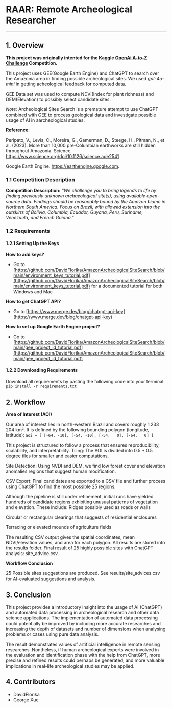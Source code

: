 # RAAR: Remote Archeological Researcher

---

## 1. Overview

**This project was originally intented for the Kaggle [OpenAi A-to-Z Challenge](https://www.kaggle.com/competitions/openai-to-z-challenge) Competition.**

This project uses GEE(Google Earth Engine) and ChatGPT to search over the Amazonia area in finding possible archeological sites. We used *gpt-4o-mini* in getting acheological feedback for computed data.

GEE Data set was used to compute NDVI(Index for plant richness) and DEM(Elevation) to possibly select candidate sites.

*Note:* Archeological Sites Search is a premature attempt to use ChatGPT combined with GEE to process geological data and investigate possible usage of AI in aarcheological studies.


**Reference**:

Peripato, V., Levis, C., Moreira, G., Gamerman, D., Steege, H., Pitman, N., et al. (2023). More than 10,000 pre-Columbian earthworks are still hidden throughout Amazonia. Science. https://www.science.org/doi/10.1126/science.ade2541

Google Earth Engine. https://earthengine.google.com.

### 1.1 Competition Description

**Competition Description:**
_"We challenge you to bring legends to life by finding previously unknown archaeological site(s), using available open-source data. Findings should be reasonably bound by the Amazon biome in Northern South America. Focus on Brazil, with allowed extension into the outskirts of Bolivia, Columbia, Ecuador, Guyana, Peru, Suriname, Venezuela, and French Guiana."_

### 1.2 Requirements

#### 1.2.1 Setting Up the Keys

**How to add keys?**

- Go to [https://github.com/DavidFlorika/AmazonArcheologicalSiteSearch/blob/main/environment_keys_tutorial.pdf](https://github.com/DavidFlorika/AmazonArcheologicalSiteSearch/blob/main/environment_keys_tutorial.pdf) for a documented tutorial for both Windows and Mac

**How to get ChatGPT API?**

- Go to [https://www.merge.dev/blog/chatgpt-api-key](https://www.merge.dev/blog/chatgpt-api-key)

**How to set up Google Earth Engine project?**

- Go to [https://github.com/DavidFlorika/AmazonArcheologicalSiteSearch/blob/main/gee_project_id_tutorial.pdf](https://github.com/DavidFlorika/AmazonArcheologicalSiteSearch/blob/main/gee_project_id_tutorial.pdf)

#### 1.2.2 Downloading Requirements

Download all requirements by pasting the following code into your terminal:
`pip install -r requirements.txt`

## 2. Workflow

**Area of Interest (AOI)**

Our area of interest lies in north-western Brazil and covers roughly 1 233 204 km². It is defined by the following bounding polygon (longitude, latitude):
`
aoi = [
        [-64, -10],
        [-54, -10],
        [-54,   0],
        [-64,   0]
    ]
`

This project is structured to follow a process that ensures reproducibility, scalability, and interpretability. Tiling: The AOI is divided into 0.5 * 0.5 degree tiles for smaller and easier computations.

Site Detection: Using NVDI and DEM, we find low forest cover and elevation anomalies regions that suggest human modification.

CSV Export: Final candidates are exported to a CSV file and further process using ChatGPT to find the most possible 25 regions.

Although the pipeline is still under refinement, initial runs have yielded hundreds of candidate regions exhibiting unusual patterns of vegetation and elevation. These include: Ridges possibly used as roads or walls

Circular or rectangular clearings that suggests of residential enclosures

Terracing or elevated mounds of agriculture fields

The resulting CSV output gives the spatial coordinates, mean NDVI/elevation values, and area for each polygon. All results are stored into the results folder. Final result of 25 highly possible sites with ChatGPT analysis: site_advice.csv.

**Workflow Conclusion**

25 Possible sites suggestions are produced. See results/site_advices.csv for AI-evaluated suggestions and analysis.

## 3. Conclusion

This project provides a introductory insight into the usage of AI (ChatGPT) and automated data processing in archeological research and other data science applications. The implementation of automated data processing could potentially be improved by including more accurate researches and increasing the depth of datasets and number of dimensions when analysing problems or cases using pure data analysis.

The result demonstrates values of artificial intelligence in remote sensing researches. Nontheless, if human archeological experts were involved in the evaluation and identification phase with the help from ChatGPT, more precise and refined results could perhaps be generated, and more valuable implications in real-life archeological studies may be applied. 

## 4. Contributors

- DavidFlorika
- George Xue
